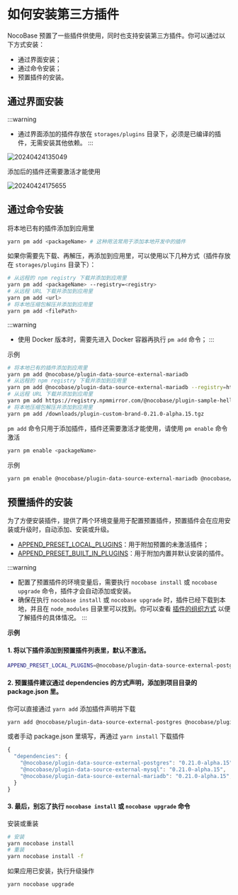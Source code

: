 # 如何安装第三方插件

NocoBase 预置了一些插件供使用，同时也支持安装第三方插件。你可以通过以下方式安装：

- 通过界面安装；
- 通过命令安装；
- 预置插件的安装。

## 通过界面安装

:::warning
- 通过界面添加的插件存放在 `storages/plugins` 目录下，必须是已编译的插件，无需安装其他依赖。
:::

![20240424135049](https://nocobase-docs.oss-cn-beijing.aliyuncs.com/20240424135049.png)

添加后的插件还需要激活才能使用

![20240424175655](https://nocobase-docs.oss-cn-beijing.aliyuncs.com/20240424175655.png)

## 通过命令安装

将本地已有的插件添加到应用里

```bash
yarn pm add <packageName> # 这种用法常用于添加本地开发中的插件
```

如果你需要先下载、再解压，再添加到应用里，可以使用以下几种方式（插件存放在 `storages/plugins` 目录下）：

```bash
# 从远程的 npm registry 下载并添加到应用里
yarn pm add <packageName> --registry=<registry>
# 从远程 URL 下载并添加到应用里
yarn pm add <url>
# 将本地压缩包解压并添加到应用里
yarn pm add <filePath>
```

:::warning
- 使用 Docker 版本时，需要先进入 Docker 容器再执行 `pm add` 命令；
:::

示例

```bash
# 将本地已有的插件添加到应用里
yarn pm add @nocobase/plugin-data-source-external-mariadb
# 从远程的 npm registry 下载并添加到应用里
yarn pm add @nocobase/plugin-data-source-external-mariadb --registry=https://pkg.nocobase.com/
# 从远程 URL 下载并添加到应用里
yarn pm add https://registry.npmmirror.com/@nocobase/plugin-sample-hello/-/plugin-sample-hello-0.21.0-alpha.15.tgz
# 将本地压缩包解压并添加到应用里
yarn pm add /downloads/plugin-custom-brand-0.21.0-alpha.15.tgz
```

`pm add` 命令只用于添加插件，插件还需要激活才能使用，请使用 `pm enable` 命令激活

```bash
yarn pm enable <packageName>
```

示例

```bash
yarn pm enable @nocobase/plugin-data-source-external-mariadb @nocobase/plugin-custom-brand
```

## 预置插件的安装

为了方便安装插件，提供了两个环境变量用于配置预置插件，预置插件会在应用安装或升级时，自动添加、安装或升级。

- [APPEND_PRESET_LOCAL_PLUGINS](/welcome/getting-started/env#append_preset_local_plugins)：用于附加预置的未激活插件；
- [APPEND_PRESET_BUILT_IN_PLUGINS](/welcome/getting-started/env#append_preset_built_in_plugins)：用于附加内置并默认安装的插件。

:::warning
- 配置了预置插件的环境变量后，需要执行 `nocobase install` 或 `nocobase upgrade` 命令，插件才会自动添加或安装。
- 确保在执行 `nocobase install` 或 `nocobase upgrade` 时，插件已经下载到本地，并且在 `node_modules` 目录里可以找到。你可以查看 [插件的组织方式](/development/plugin) 以便了解插件的具体情况。
:::

**示例**

#### 1. 将以下插件添加到预置插件列表里，默认不激活。

```bash
APPEND_PRESET_LOCAL_PLUGINS=@nocobase/plugin-data-source-external-postgres,@nocobase/plugin-data-source-external-mysql,@nocobase/plugin-data-source-external-mariadb
```

#### 2. 预置插件建议通过 dependencies 的方式声明，添加到项目目录的 package.json 里。

你可以直接通过 `yarn add` 添加插件声明并下载

```bash
yarn add @nocobase/plugin-data-source-external-postgres @nocobase/plugin-data-source-external-mysql @nocobase/plugin-data-source-external-mariadb -W
```

或者手动 package.json 里填写，再通过 `yarn install` 下载插件

```ts
{
  "dependencies": {
    "@nocobase/plugin-data-source-external-postgres": "0.21.0-alpha.15",
    "@nocobase/plugin-data-source-external-mysql": "0.21.0-alpha.15",
    "@nocobase/plugin-data-source-external-mariadb": "0.21.0-alpha.15",
  }
}
```

#### 3. 最后，别忘了执行 `nocobase install` 或 `nocobase upgrade` 命令

安装或重装

```bash
# 安装
yarn nocobase install
# 重装
yarn nocobase install -f
```

如果应用已安装，执行升级操作

```bash
yarn nocobase upgrade
```
